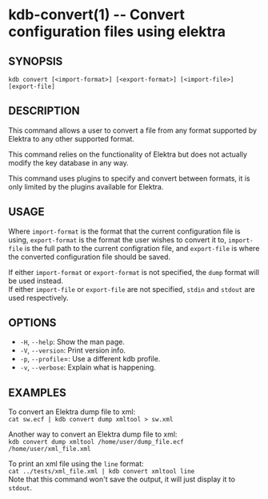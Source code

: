 kdb-convert(1) -- Convert configuration files using elektra
===========================================================

## SYNOPSIS

`kdb convert [<import-format>] [<export-format>] [<import-file>] [export-file]`  


## DESCRIPTION

This command allows a user to convert a file from any format supported by Elektra to any other supported format.  

This command relies on the functionality of Elektra but does not actually modify the key database in any way.  

This command uses plugins to specify and convert between formats, it is only limited by the plugins available for Elektra.  

## USAGE

Where `import-format` is the format that the current configuration file is using, `export-format` is the format the user wishes to convert it to, `import-file` is the full path to the current configration file, and `export-file` is where the converted configuration file should be saved.  

If either `import-format` or `export-format` is not specified, the `dump` format will be used instead.  
If either `import-file` or `export-file` are not specified, `stdin` and `stdout` are used respectively.  

## OPTIONS

- `-H`, `--help`:
  Show the man page.
- `-V`, `--version`:
  Print version info.
- `-p`, `--profile`=<profile>:
  Use a different kdb profile.
- `-v`, `--verbose`:
  Explain what is happening.


## EXAMPLES

To convert an Elektra dump file to xml:  
`cat sw.ecf | kdb convert dump xmltool > sw.xml`  

Another way to convert an Elektra dump file to xml:  
`kdb convert dump xmltool /home/user/dump_file.ecf /home/user/xml_file.xml`  

To print an xml file using the `line` format:  
`cat ../tests/xml_file.xml | kdb convert xmltool line`  
Note that this command won't save the output, it will just display it to `stdout`.

